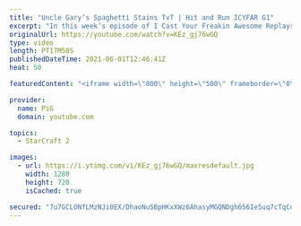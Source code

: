 ```yaml
---
title: "Uncle Gary’s Spaghetti Stains TvT | Hit and Run ICYFAR G1"
excerpt: "In this week’s episode of I Cast Your Freakin Awesome Replays (ICYFAR) players sent in their replays where they tried to avoid head on fights, backstab, run by and basetrade your way to victory!   NEW ICYFAR CHALLENGE: \"Recycling\" - Single use harassment is exhausting the limited mineral supplies in"
originalUrl: https://youtube.com/watch?v=KEz_gj76wGQ
type: video
length: PT17M50S
publishedDateTime: 2021-06-01T12:46:41Z
heat: 50

featuredContent: "<iframe width=\"800\" height=\"500\" frameborder=\"0\" src=\"https://www.youtube.com/embed/KEz_gj76wGQ\" allow=\"accelerometer; autoplay; encrypted-media; gyroscope; picture-in-picture\" allowfullscreen></iframe>"

provider:
  name: PiG
  domain: youtube.com

topics:
  - StarCraft 2

images:
  - url: https://i.ytimg.com/vi/KEz_gj76wGQ/maxresdefault.jpg
    width: 1280
    height: 720
    isCached: true

secured: "7u7GCLONfLMzNJi0EX/DhaoNuSBpHKxXWz6AhasyMGQNDgh656Ie5uq7cTqCdP5+YwAQ3b49RIjFC0QFlFz+V+iySG/biIK4ODSquzvwQfUJ2cyzCJJM+xhSB+S74w6TLeA0PvWRbSM+DdJNdlwMlRWJbEd3etDCiCf9C3Ak3eqopcfMiaA21L7DWw9vfg1DX+/Xc2uz29wRTTfd+5vkccshFbcsXcw+X0uk4bNTDnnLCxjVhBEa/jKvqn8bRQw1uN7mJx48WjijMP4NbMc9C/JGJTIp8X1ndcnoPGfkyhUF4q/QwPKpHpoQfzPcAC4+4crVcgGnlOQM0D1G1LLFCTWj/a1IejMvkQWGXmW4hnxkHecfkjEyWSsvuNzNtm2JKZY/kbC/WbgJ1IVxGpm73cM5kEeF5icYG9xn3fTvwO0=;PKCbgBG9+0tMXbuh2Og0XA=="
---
```


